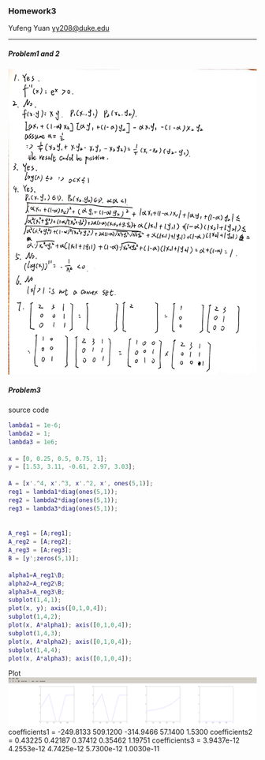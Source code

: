 ### Homework3
Yufeng Yuan
yy208@duke.edu

- - -

##### Problem1 and 2
![](p1andp2.jpg)
##### Problem3
source code
```matlab
lambda1 = 1e-6;
lambda2 = 1;
lambda3 = 1e6;

x = [0, 0.25, 0.5, 0.75, 1];
y = [1.53, 3.11, -0.61, 2.97, 3.03];

A = [x'.^4, x'.^3, x'.^2, x', ones(5,1)];
reg1 = lambda1*diag(ones(5,1));
reg2 = lambda2*diag(ones(5,1));
reg3 = lambda3*diag(ones(5,1));


A_reg1 = [A;reg1];
A_reg2 = [A;reg2];
A_reg3 = [A;reg3];
B = [y';zeros(5,1)];

alpha1=A_reg1\B;
alpha2=A_reg2\B;
alpha3=A_reg3\B;
subplot(1,4,1);
plot(x, y); axis([0,1,0,4]);
subplot(1,4,2);
plot(x, A*alpha1); axis([0,1,0,4]);
subplot(1,4,3);
plot(x, A*alpha2); axis([0,1,0,4]);
subplot(1,4,4);
plot(x, A*alpha3); axis([0,1,0,4]);
```
Plot
![](p3.png)
coefficients1 =
  -249.8133   509.1200  -314.9466    57.1400     1.5300
coefficients2 =
   0.43225   0.42187   0.37412   0.35462   1.19751
coefficients3 =
   3.9437e-12   4.2553e-12   4.7425e-12   5.7300e-12   1.0030e-11